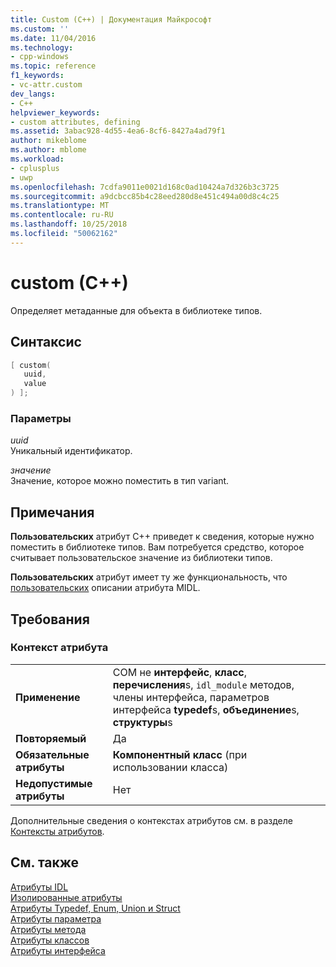 ```yaml
---
title: Custom (C++) | Документация Майкрософт
ms.custom: ''
ms.date: 11/04/2016
ms.technology:
- cpp-windows
ms.topic: reference
f1_keywords:
- vc-attr.custom
dev_langs:
- C++
helpviewer_keywords:
- custom attributes, defining
ms.assetid: 3abac928-4d55-4ea6-8cf6-8427a4ad79f1
author: mikeblome
ms.author: mblome
ms.workload:
- cplusplus
- uwp
ms.openlocfilehash: 7cdfa9011e0021d168c0ad10424a7d326b3c3725
ms.sourcegitcommit: a9dcbcc85b4c28eed280d8e451c494a00d8c4c25
ms.translationtype: MT
ms.contentlocale: ru-RU
ms.lasthandoff: 10/25/2018
ms.locfileid: "50062162"
---
```

# <a name="custom-c"></a>custom (C++)

Определяет метаданные для объекта в библиотеке типов.

## <a name="syntax"></a>Синтаксис

```cpp
[ custom(
   uuid,
   value
) ];
```

### <a name="parameters"></a>Параметры

*uuid*<br/>
Уникальный идентификатор.

*значение*<br/>
Значение, которое можно поместить в тип variant.

## <a name="remarks"></a>Примечания

**Пользовательских** атрибут C++ приведет к сведения, которые нужно поместить в библиотеке типов. Вам потребуется средство, которое считывает пользовательское значение из библиотеки типов.

**Пользовательских** атрибут имеет ту же функциональность, что [пользовательских](/windows/desktop/Midl/custom) описании атрибута MIDL.

## <a name="requirements"></a>Требования

### <a name="attribute-context"></a>Контекст атрибута

|||
|-|-|
|**Применение**|COM не **интерфейс**, **класс**, **перечисления**s, `idl_module` методов, члены интерфейса, параметров интерфейса **typedef**s, **объединение**s, **структуры**s|
|**Повторяемый**|Да|
|**Обязательные атрибуты**|**Компонентный класс** (при использовании класса)|
|**Недопустимые атрибуты**|Нет|

Дополнительные сведения о контекстах атрибутов см. в разделе [Контексты атрибутов](cpp-attributes-com-net.md#contexts).

## <a name="see-also"></a>См. также

[Атрибуты IDL](idl-attributes.md)<br/>
[Изолированные атрибуты](stand-alone-attributes.md)<br/>
[Атрибуты Typedef, Enum, Union и Struct](typedef-enum-union-and-struct-attributes.md)<br/>
[Атрибуты параметра](parameter-attributes.md)<br/>
[Атрибуты метода](method-attributes.md)<br/>
[Атрибуты классов](class-attributes.md)<br/>
[Атрибуты интерфейса](interface-attributes.md)